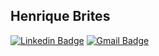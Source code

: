 ## Henrique Brites

[![Linkedin Badge](https://img.shields.io/badge/-LinkedIn-0A66C2?style=flat-square&logo=Linkedin&logoColor=white&link=https://www.linkedin.com/in/hrbrites/)](https://www.linkedin.com/in/hrbrites/) 
[![Gmail Badge](https://img.shields.io/badge/-Contato-0A66C2?style=flat-square&logo=Gmail&logoColor=white&link=mailto:contato@brites.eti.br)](mailto:contato@brites.eti.br)



<!-- ![Top Langs](https://github-readme-stats.vercel.app/api/top-langs/?username=brites&layout=compact&theme=radical) -->

<!--
**brites/brites** is a ✨ _special_ ✨ repository because its `README.md` (this file) appears on your GitHub profile.

Here are some ideas to get you started:

- 🔭 I’m currently working on ...
- 🌱 I’m currently learning ...
- 👯 I’m looking to collaborate on ...
- 🤔 I’m looking for help with ...
- 💬 Ask me about ...
- 📫 How to reach me: ...
- 😄 Pronouns: ...
- ⚡ Fun fact: ...
-->

